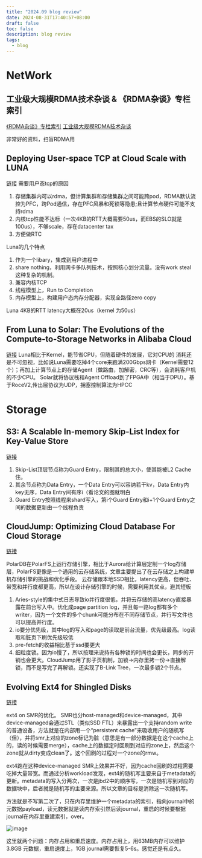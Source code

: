 ```yaml
---
title: "2024.09 blog review"
date: 2024-08-31T17:40:57+08:00
draft: false
toc: false
description: blog review
tags: 
  - blog
---
```


# NetWork

## 工业级大规模RDMA技术杂谈 & 《RDMA杂谈》专栏索引
[《RDMA杂谈》专栏索引](https://zhuanlan.zhihu.com/p/164908617)
[工业级大规模RDMA技术杂谈](https://zhuanlan.zhihu.com/p/510323418)

非常好的资料，扫盲RDMA用

## Deploying User-space TCP at Cloud Scale with LUNA

[链接](https://www.usenix.org/conference/atc23/presentation/zhu-lingjun)
需要用户态tcp的原因
1. 存储集群内可以rdma，但计算集群和存储集群之间可能跨pod，RDMA默认流控为PFC，跨Pod通信，存在PFC风暴和死锁等隐患;且计算节点硬件可能不支持rdma
2. 内核tcp性能不达标（一次4KB的RTT大概需要50us，而EBS的SLO就是100us），不够scale，存在datacenter tax
3. 方便做RTC

Luna的几个特点
1. 作为一个libary，集成到用户进程中
2. share nothing，利用网卡多队列技术，按照核心划分流量。没有work steal这种复杂的机制。
3. 兼容内核TCP
4. 线程模型上，Run to Completion
5. 内存模型上，构建用户态内存分配器，实现全路径zero copy

Luna 4KB的RTT latency大概在20us（kernel 为50us）

## From Luna to Solar: The Evolutions of the Compute-to-Storage Networks in Alibaba Cloud
[链接](https://zhuanlan.zhihu.com/p/648322713)
Luna相比于Kernel，能节省CPU，但随着硬件的发展，它对CPU的 消耗还是不可忽视，比如说Luna需要吃掉4个core来跑满200Gbps网卡（Kernel需要12个）；再加上计算节点上的存储Agent（做路由，加解密，CRC等），会消耗客户机的不少CPU。
Solar就将协议栈和Agent Offload到了FPGA中（相当于DPU）。基于RoceV2,传出层协议为UDP，拥塞控制算法为HPCC

# Storage
## S3: A Scalable In-memory Skip-List Index for Key-Value Store
[链接](https://www.vldb.org/pvldb/vol12/p2183-zhang.pdf)

1. Skip-List顶层节点称为Guard Entry，限制其的总大小，使其能被L2 Cache住。
2. 其余节点称为Data Entry，一个Data Entry可以容纳若干kv，Data Entry内key无序，Data Entry间有序i（看论文的图就明白
3. Guard Entry按照线程来shard写入，第i个Guard Entry和i+1个Guard Entry之间的数据更新由一个线程负责

## CloudJump: Optimizing Cloud Database For Cloud Storage
[链接]([https://www.vldb.org/pvldb/vol12/p2183-zhang.pdf](https://www.vldb.org/pvldb/vol15/p3432-chen.pdf))

PolarDB在PolarFS上运行存储引擎，相比于Aurora给计算层定制一个log存储层，PolarFS更像是一个通用的云存储系统，文章主要提出了在云存储之上构建单机存储引擎的挑战和优化手段。
云存储跟本地SSD相比，latency更高，但吞吐、带宽和并行度都更高，所以在设计存储引擎的时候，需要利用其优点，避其短板
1. Aries-style的集中式日志导致io并行度很低，并将云存储的高latency直接暴露在前台写入中。优化成page partition log，并且每一路log都有多个writer，因为一个文件的多个chunk可能分布在不同存储节点，并行写文件也可以提高并行度。
2. io要分优先级，其中log的写入和page的读取是前台流量，优先级最高。log读取和脏页下刷优先级较低
3. pre-fetch的收益相比基于ssd要更大
4. 细粒度锁。因为io慢了，所以按理来说持有各种锁的时间也会更长，同步的开销也会更大。CloudJump用了影子页机制，加锁->内存里拷一份->直接解锁，而不是写完了再解锁。还实现了B-Link Tree，一次最多锁2个节点。

## Evolving Ext4 for Shingled Disks
[链接](https://www.usenix.org/system/files/conference/fast17/fast17-aghayev.pdf)

ext4 on SMR的优化。
SMR也分host-managed和device-managed，其中device-managed会通过STL（类似SSD FTL）来暴露出一个支持random write的普通设备，方法就是在内部用一个“persistent cache”来吸收用户的随机写（但），并将smr上对应的zone标记为脏（意思是有一部分数据是在这个cache上的，读的时候需要merge），cache上的数据定时回刷到对应的zone上，然后这个zone就从dirty变成clean了。这个回刷的过程对一个zone的rmw。

ext4跑在这种device-managed SMR上效果并不好，因为cache回刷的过程需要吃掉大量带宽。而通过分析workload发现，ext4的随机写主要来自于metadata的更新。metadata的写入分两次，一次是jbd2中的顺序写，一次是随机写到对应的数据块中，后者就是随机写的主要来源。所以文章的目标是消除这一次随机写。

方法就是不写第二次了，只在内存里维护一个metadata的索引，指向journal中的元数据payload，读元数据就是读内存索引然后读journal，重启的时候要根据journal在内存里重建索引，over。

![image](https://github.com/user-attachments/assets/e49770ff-7e6a-421c-9625-1fdbeb800625)


这里就两个问题：内存占用和重启速度。内存占用上，用63MB内存可以维护3.8GB 元数据，重启速度上，1GB journal需要恢复5-6s。感觉还是有点久。
